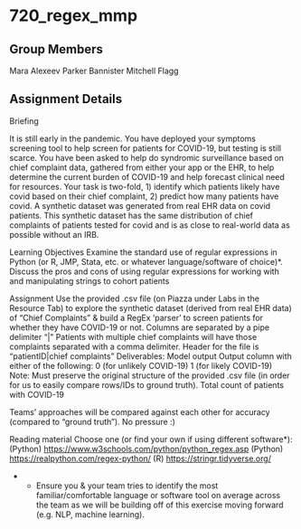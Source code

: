 # 720_regex_mmp
 
## Group Members
Mara Alexeev
Parker Bannister
Mitchell Flagg

## Assignment Details

Briefing

It is still early in the pandemic. You have deployed your symptoms screening tool to help screen for patients for COVID-19, but testing is still scarce. You have been asked to help do syndromic surveillance based on chief complaint data, gathered from either your app or the EHR, to help determine the current burden of COVID-19 and help forecast clinical need for resources. Your task is two-fold, 1) identify which patients likely have covid based on their chief complaint, 2) predict how many patients have covid. A synthetic dataset was generated from real EHR data on covid patients. This synthetic dataset has the same distribution of chief complaints of patients tested for covid and is as close to real-world data as possible without an IRB.

Learning Objectives
Examine the standard use of regular expressions in Python (or R, JMP, Stata, etc. or whatever language/software of choice)*.
Discuss the pros and cons of using regular expressions for working with and manipulating strings to cohort patients

Assignment
Use the provided .csv file (on Piazza under Labs in the Resource Tab) to explore the synthetic dataset (derived from real EHR data) of “Chief Complaints” & build a RegEx ‘parser’ to screen patients for whether they have COVID-19 or not.
Columns are separated by a pipe delimiter “|”
Patients with multiple chief complaints will have those complaints separated with a comma delimiter.
Header for the file is “patientID|chief complaints”
Deliverables:
Model output 
Output column with either of the following: 
0   (for unlikely COVID-19)
1   (for likely COVID-19)
Note: Must preserve the original structure of the provided .csv file (in order for us to easily compare rows/IDs to ground truth).
Total count of patients with COVID-19

Teams’ approaches will be compared against each other for accuracy (compared to “ground truth”). No pressure :)

Reading material
Choose one (or find your own if using different software*):
(Python) https://www.w3schools.com/python/python_regex.asp 
(Python) https://realpython.com/regex-python/
(R) https://stringr.tidyverse.org/ 
* - Ensure you & your team tries to identify the most familiar/comfortable language or software tool on average across the team as we will be building off of this exercise moving forward (e.g. NLP, machine learning).
